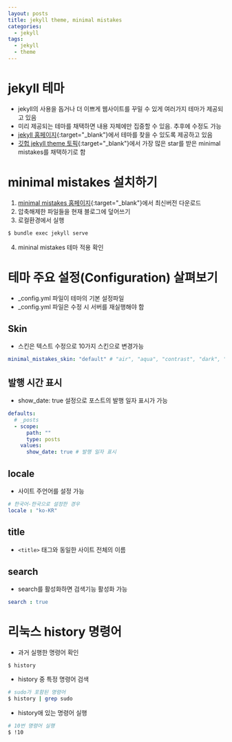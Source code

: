 ```yaml
---
layout: posts
title: jekyll theme, minimal mistakes
categories:
  - jekyll
tags:
  - jekyll
  - theme
---
```

# jekyll 테마
- jekyll의 사용을 돕거나 더 이쁘게 웹사이트를 꾸밀 수 있게 여러가지 테마가 제공되고 있음
- 미리 제공되는 테마를 채택하면 내용 자체에만 집중할 수 있음. 추후에 수정도 가능
- [jekyll 홈페이지](https://jekyllrb-ko.github.io/docs/themes/){:target="_blank"}에서 테마를 찾을 수 있도록 제공하고 있음
- [깃헙 jekyll theme 토픽](https://github.com/topics/jekyll-theme){:target="_blank"}에서 가장 많은 star를 받은 minimal mistakes를 채택하기로 함

# minimal mistakes 설치하기
1. [minimal mistakes 홈페이지](https://mmistakes.github.io/minimal-mistakes/){:target="_blank"}에서 최신버전 다운로드
2. 압축해제한 파일들을 현재 블로그에 덮어쓰기
3. 로컬환경에서 실행
```bash
$ bundle exec jekyll serve
```
4. mininal mistakes 테마 적용 확인

# 테마 주요 설정(Configuration) 살펴보기
- _config.yml 파일이 테마의 기본 설정파일
- _config.yml 파일은 수정 시 서버를 재실행해야 함

## Skin
- 스킨은 텍스트 수정으로 10가지 스킨으로 변경가능
```yml
minimal_mistakes_skin: "default" # "air", "aqua", "contrast", "dark", "dirt", "neon", "mint", "plum" "sunrise"
```

## 발행 시간 표시
- show_date: true 설정으로 포스트의 발행 일자 표시가 가능
```yml
defaults:
  # _posts
  - scope:
      path: ""
      type: posts
    values:
      show_date: true # 발행 일자 표시
```

## locale
- 사이트 주언어를 설정 가능
```yml
# 한국어-한국으로 설정한 경우
locale : "ko-KR"
```

## title
- `<title>` 태그와 동일한 사이트 전체의 이름

## search
- search를 활성화하면 검색기능 활성화 가능
```yml
search : true
```

# 리눅스 history 명령어
- 과거 실행한 명령어 확인
```
$ history
```
- history 중 특정 명령어 검색
```bash
# sudo가 포함된 명령어
$ history | grep sudo
```
- history애 있는 명령어 실행
```bash
# 10번 명령어 실행
$ !10
```
